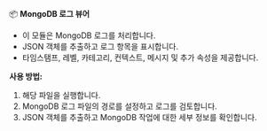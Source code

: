 📦 **MongoDB 로그 뷰어**

- 이 모듈은 MongoDB 로그를 처리합니다.
- JSON 객체를 추출하고 로그 항목을 표시합니다.
- 타임스탬프, 레벨, 카테고리, 컨텍스트, 메시지 및 추가 속성을 제공합니다.

**사용 방법:**
1. 해당 파일을 실행합니다.
2. MongoDB 로그 파일의 경로를 설정하고 로그를 검토합니다.
3. JSON 객체를 추출하고 MongoDB 작업에 대한 세부 정보를 확인합니다.
